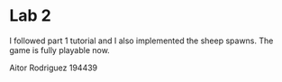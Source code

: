 # Lab 2

I followed part 1 tutorial and I also implemented the sheep spawns. The game is fully playable now.

Aitor Rodriguez 194439